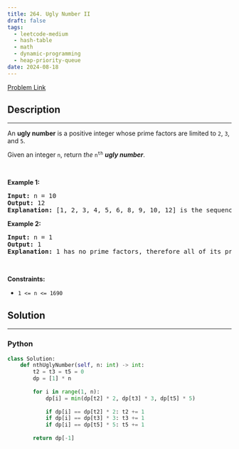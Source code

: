 ```yaml
---
title: 264. Ugly Number II
draft: false
tags: 
  - leetcode-medium
  - hash-table
  - math
  - dynamic-programming
  - heap-priority-queue
date: 2024-08-18
---
```


[Problem Link](https://leetcode.com/problems/ugly-number-ii/)

## Description

---
<p>An <strong>ugly number</strong> is a positive integer whose prime factors are limited to <code>2</code>, <code>3</code>, and <code>5</code>.</p>

<p>Given an integer <code>n</code>, return <em>the</em> <code>n<sup>th</sup></code> <em><strong>ugly number</strong></em>.</p>

<p>&nbsp;</p>
<p><strong class="example">Example 1:</strong></p>

<pre>
<strong>Input:</strong> n = 10
<strong>Output:</strong> 12
<strong>Explanation:</strong> [1, 2, 3, 4, 5, 6, 8, 9, 10, 12] is the sequence of the first 10 ugly numbers.
</pre>

<p><strong class="example">Example 2:</strong></p>

<pre>
<strong>Input:</strong> n = 1
<strong>Output:</strong> 1
<strong>Explanation:</strong> 1 has no prime factors, therefore all of its prime factors are limited to 2, 3, and 5.
</pre>

<p>&nbsp;</p>
<p><strong>Constraints:</strong></p>

<ul>
	<li><code>1 &lt;= n &lt;= 1690</code></li>
</ul>


## Solution

---
### Python
``` py title='ugly-number-ii'
class Solution:
    def nthUglyNumber(self, n: int) -> int:
        t2 = t3 = t5 = 0
        dp = [1] * n
        
        for i in range(1, n):
            dp[i] = min(dp[t2] * 2, dp[t3] * 3, dp[t5] * 5)
            
            if dp[i] == dp[t2] * 2: t2 += 1
            if dp[i] == dp[t3] * 3: t3 += 1
            if dp[i] == dp[t5] * 5: t5 += 1
        
        return dp[-1]
```

